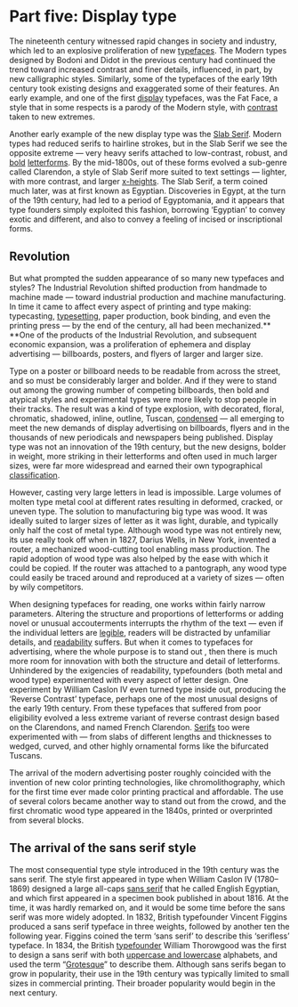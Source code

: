 # Part five: Display type

The nineteenth century witnessed rapid changes in society and industry, which led to an explosive proliferation of new [typefaces](/glossary/typeface). The Modern types designed by Bodoni and Didot in the previous century had continued the trend toward increased contrast and finer details, influenced, in part, by new calligraphic styles. Similarly, some of the typefaces of the early 19th century took existing designs and exaggerated some of their features. An early example, and one of the first [display](/glossary/display) typefaces, was the Fat Face, a style that in some respects is a parody of the Modern style, with [contrast](/glossary/contrast) taken to new extremes.

<!-- GFK hist of type 5.1 -->

Another early example of the new display type was the [Slab Serif](/glossary/slab_serif_egyptian_clarendon). Modern types had reduced serifs to hairline strokes, but in the Slab Serif we see the opposite extreme — very heavy serifs attached to low-contrast, robust, and [bold](/glossary/bold) [letterforms](/glossary/letterform). By the mid-1800s, out of these forms evolved a sub-genre called Clarendon, a style of Slab Serif more suited to text settings — lighter, with more contrast, and larger [x-heights](/glossary/x_height). The Slab Serif, a term coined much later, was at first known as Egyptian. Discoveries in Egypt, at the turn of the 19th century, had led to a period of Egyptomania, and it appears that type founders simply exploited this fashion, borrowing ‘Egyptian’ to convey exotic and different, and also to convey a feeling of incised or inscriptional forms.


## Revolution

But what prompted the sudden appearance of so many new typefaces and styles? The Industrial Revolution shifted production from handmade to machine made — toward industrial production and machine manufacturing. In time it came to affect every aspect of printing and type making: typecasting, [typesetting](/glossary/typesetting), paper production, book binding, and even the printing press — by the end of the century, all had been mechanized.** **One of the products of the Industrial Revolution, and subsequent economic expansion, was a proliferation of ephemera and display advertising — billboards, posters, and flyers of larger and larger size.

Type on a poster or billboard needs to be readable from across the street, and so must be considerably larger and bolder. And if they were to stand out among the growing number of competing billboards, then bold and atypical styles and experimental types were more likely to stop people in their tracks. The result was a kind of type explosion, with decorated, floral, chromatic, shadowed, inline, outline, Tuscan, [condensed](/glossary/condensed_narrow_compressed) — all emerging to meet the new demands of display advertising on billboards, flyers and in the thousands of new periodicals and newspapers being published. Display type was not an innovation of the 19th century, but the new designs, bolder in weight, more striking in their letterforms and often used in much larger sizes, were far more widespread and earned their own typographical [classification](/glossary/classification). 

However, casting very large letters in lead is impossible. Large volumes of molten type metal cool at different rates resulting in deformed, cracked, or uneven type. The solution to manufacturing big type was wood. It was ideally suited to larger sizes of letter as it was light, durable, and typically only half the cost  of metal type. Although wood type was not entirely new, its use really took off when in 1827, Darius Wells, in New York, invented a router, a mechanized wood-cutting tool enabling mass production. The rapid adoption of wood type was also helped by the ease with which it could be copied. If the  router was attached to a pantograph, any wood type could easily be traced around and reproduced at a variety of sizes — often by wily competitors.

<!-- GFK hist of type 5.2 -->

When designing typefaces for reading, one works within fairly narrow parameters. Altering the structure and proportions of letterforms or adding novel or unusual accouterments interrupts the rhythm of the text — even if the individual letters are [legible](/glossary/legibility), readers will be distracted by unfamiliar details, and [readability](/glossary/readability)  suffers. But when it comes to typefaces for advertising, where the whole purpose is to stand out , then there is much more room for innovation with both the structure and detail of letterforms. Unhindered by the exigencies of readability, typefounders (both metal and wood type) experimented with every aspect of letter design. One experiment by William Caslon IV even turned type inside out, producing the ‘Reverse Contrast’ typeface, perhaps one of the most unusual designs of the early 19th century. From these typefaces that suffered from poor eligibility evolved a less extreme variant of reverse contrast design based on the Clarendons, and named French Clarendon. [Serifs](/glossary/serif) too were experimented with — from slabs of different lengths and thicknesses to wedged, curved, and other highly ornamental forms like the bifurcated Tuscans.

<!-- GFK hist of type 5.3 -->

The arrival of the modern advertising poster roughly coincided with the invention of new color printing technologies, like chromolithography, which for the first time ever made color printing practical and affordable. The use of several colors became another way to stand out from the crowd, and the first chromatic wood type appeared in the 1840s, printed or overprinted from several blocks.

<!-- GFK hist of type 5.4 -->

## The arrival of the sans serif style

The most consequential type style introduced in the 19th century was the sans serif. The style first appeared in type when William Caslon IV (1780–1869) designed a large all-caps [sans serif](/glossary/sans_serif) that he called English Egyptian, and which first appeared in a specimen book published in about 1816. At the time, it was hardly remarked on, and it would be some time before the sans serif was more widely adopted. In 1832, British typefounder Vincent Figgins produced a sans serif typeface in three weights, followed by another ten the following year. Figgins coined the term ‘sans serif’ to describe this ‘serifless’ typeface. In 1834, the British [typefounder](/glossary/type_foundry) William Thorowgood was the first to design a sans serif with both [uppercase and lowercase](/glossary/uppercase_lowercase) alphabets, and used the term “[Grotesque](/glossary/grotesque_neo_grotesque)” to describe them. Although sans serifs began to grow in popularity, their use in the 19th century was typically limited to small sizes in commercial printing. Their broader popularity would begin in the next century.
